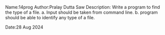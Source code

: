 Name:14prog
Author:Pralay Dutta Saw
Description:
Write a program to find the type of a file.
a. Input should be taken from command line.
b. program should be able to identify any type of a file.

Date:28 Aug 2024
